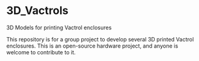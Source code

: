 # 3D_Vactrols
3D Models for printing Vactrol enclosures

This repository is for a group project to develop several 3D printed Vactrol enclosures.
This is an open-source hardware project, and anyone is welcome to contribute to it. 
